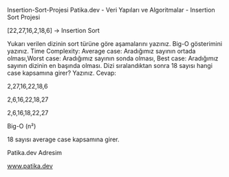 Insertion-Sort-Projesi
Patika.dev - Veri Yapıları ve Algoritmalar - Insertion Sort Projesi

[22,27,16,2,18,6] -> Insertion Sort

Yukarı verilen dizinin sort türüne göre aşamalarını yazınız.
Big-O gösterimini yazınız.
Time Complexity: Average case: Aradığımız sayının ortada olması,Worst case: Aradığımız sayının sonda olması, Best case: Aradığımız sayının dizinin en başında olması.
Dizi sıralandıktan sonra 18 sayısı hangi case kapsamına girer? Yazınız.
Cevap:

2,27,16,22,18,6

2,6,16,22,18,27

2,6,16,18,22,27

Big-O (n²)

18 sayısı average case kapsamına girer.

Patika.dev Adresim

www.patika.dev
